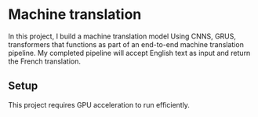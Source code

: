 # Machine translation
In this project, I build a machine translation model Using CNNS, GRUS, transformers that functions as part of an end-to-end machine translation pipeline. My completed pipeline will accept English text as input and return the French translation.

## Setup

This project requires GPU acceleration to run efficiently.





